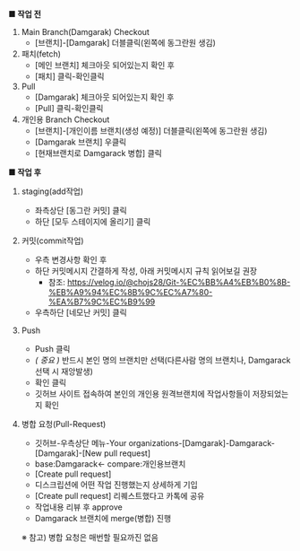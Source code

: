 **■  작업 전** 

1. Main Branch(Damgarak) Checkout
    - [브랜치]-[Damgarak] 더블클릭(왼쪽에 동그란원 생김)
2. 패치(fetch)
    - [메인 브랜치] 체크아웃 되어있는지 확인 후
    - [패치] 클릭-확인클릭
3. Pull
    - [Damgarak] 체크아웃 되어있는지 확인 후
    - [Pull] 클릭-확인클릭
4. 개인용 Branch Checkout
    - [브랜치]-[개인이름 브랜치(생성 예정)] 더블클릭(왼쪽에 동그란원 생김)
    - [Damgarak 브랜치] 우클릭
    - [현재브랜치로 Damgarack 병합] 클릭

**■ 작업 후**

1. staging(add작업)
    - 좌측상단 [동그란 커밋] 클릭
    - 하단 [모두 스테이지에 올리기] 클릭
2. 커밋(commit작업)
    - 우측 변경사항 확인 후
    - 하단 커밋메시지 간결하게 작성, 아래 커밋메시지 규칙 읽어보길 권장
        - 참조: https://velog.io/@chojs28/Git-%EC%BB%A4%EB%B0%8B-%EB%A9%94%EC%8B%9C%EC%A7%80-%EA%B7%9C%EC%B9%99
    - 우측하단 [네모난 커밋] 클릭
3. Push
    - Push 클릭
    - **(* 중요 *)** 반드시 본인 명의 브랜치만 선택(다른사람 명의 브랜치나, Damgarack 선택 시 재앙발생)
    - 확인 클릭
    - 깃허브 사이트 접속하여 본인의 개인용 원격브랜치에 작업사항들이 저장되었는지 확인
4. 병합 요청(Pull-Request)
    - 깃허브-우측상단 메뉴-Your organizations-[Damgarak]-Damgarack-[Damgarak]-[New pull request]
    - base:Damgarack<- compare:개인용브랜치
    - [Create pull request]
    - 디스크립션에 어떤 작업 진행했는지 상세하게 기입
    - [Create pull request] 리퀘스트했다고 카톡에 공유
    - 작업내용 리뷰 후 approve
    - Damgarack 브랜치에 merge(병합) 진행
    
    ※ 참고) 병합 요청은 매번할 필요까진 없음
